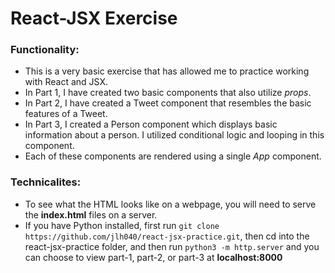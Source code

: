 # React-JSX Exercise

### Functionality:

- This is a very basic exercise that has allowed me to practice working with React and JSX.
- In Part 1, I have created two basic components that also utilize *props*.
- In Part 2, I have created a Tweet component that resembles the basic features of a Tweet.
- In Part 3, I created a Person component which displays basic information about a person. I utilized conditional logic and looping in this component.
- Each of these components are rendered using a single *App* component.

### Technicalites:

- To see what the HTML looks like on a webpage, you will need to serve the **index.html** files on a server.
- If you have Python installed, first run `git clone https://github.com/jlh040/react-jsx-practice.git`, then cd into the react-jsx-practice folder, and then run `python3 -m http.server` and you can choose to view part-1, part-2, or part-3 at **localhost:8000**